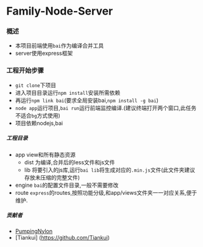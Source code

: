# Family-Node-Server


### 概述
- 本项目前端使用`bai`作为编译合并工具
- server使用express框架
 
### 工程开始步骤

- `git clone`下项目
- 进入项目目录运行`npm install`安装所需依赖
- 再运行`npm link bai`(要求全局安装bai,`npm install -g bai`)
- `node app`运行项目,`bai
run`运行前端监控编译.(建议终端打开两个窗口,此任务不适合`bg`方式使用)
- 项目依赖nodejs,bai

##### 工程目录
- app view和所有静态资源
  - dist 为编译,合并后的less文件和js文件
  - lib 将要引入的js库,运行`bai
lib`将生成对应的`.min.js`文件(此文件夹建议存放未压缩的完整文件)
- engine `bai`的配置文件目录,一般不需要修改
- route
`express`的routes,按照功能分级,和app/views文件夹一一对应关系,便于维护.

##### 贡献者
- [PumpingNylon](https://github.com/magicsuny) 
- [Tiankui] (https://github.com/Tiankui)


